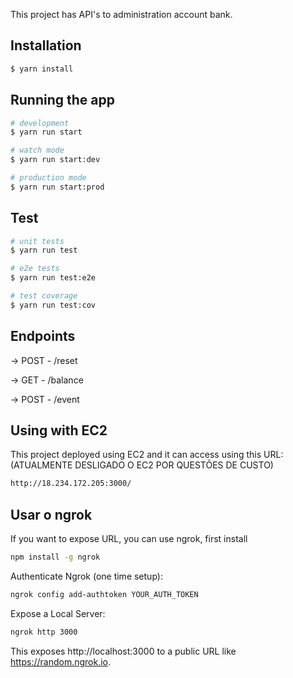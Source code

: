 This project has API's to administration account bank.

## Installation

```bash
$ yarn install
```

## Running the app

```bash
# development
$ yarn run start

# watch mode
$ yarn run start:dev

# production mode
$ yarn run start:prod
```

## Test

```bash
# unit tests
$ yarn run test

# e2e tests
$ yarn run test:e2e

# test coverage
$ yarn run test:cov
```


## Endpoints 

-> POST - /reset

-> GET - /balance

-> POST - /event

## Using with EC2
  This project deployed using EC2 and it can access using this URL: (ATUALMENTE DESLIGADO O EC2 POR QUESTÕES DE CUSTO)
 
 ```bash
http://18.234.172.205:3000/  
```

## Usar o ngrok 

  If you want to expose URL, you can use ngrok, first install 

 ```bash
npm install -g ngrok 
```

Authenticate Ngrok (one time setup):

 ```bash
ngrok config add-authtoken YOUR_AUTH_TOKEN
```

Expose a Local Server:

 ```bash
ngrok http 3000
```

This exposes http://localhost:3000 to a public URL like https://random.ngrok.io.




  
